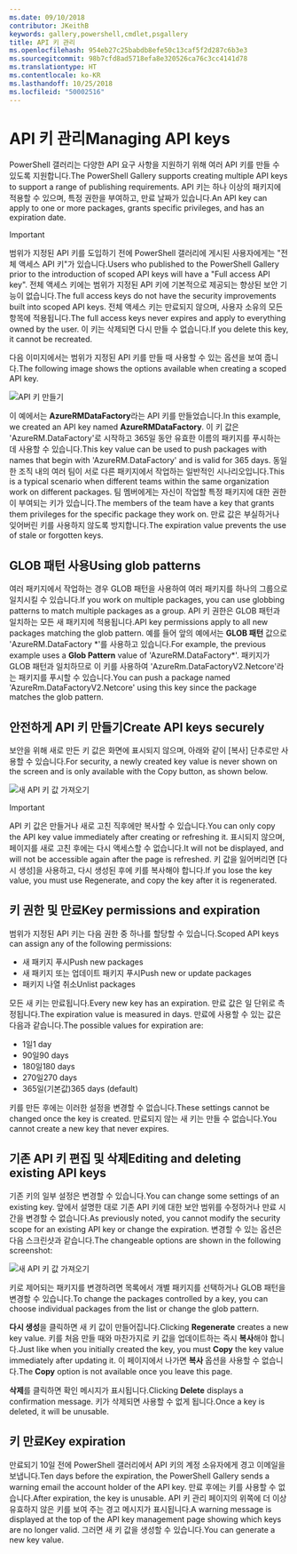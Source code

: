 ```yaml
---
ms.date: 09/10/2018
contributor: JKeithB
keywords: gallery,powershell,cmdlet,psgallery
title: API 키 관리
ms.openlocfilehash: 954eb27c25babdb8efe50c13caf5f2d287c6b3e3
ms.sourcegitcommit: 98b7cfd8ad5718efa8e320526ca76c3cc4141d78
ms.translationtype: HT
ms.contentlocale: ko-KR
ms.lasthandoff: 10/25/2018
ms.locfileid: "50002516"
---
```

# <a name="managing-api-keys"></a><span data-ttu-id="05573-103">API 키 관리</span><span class="sxs-lookup"><span data-stu-id="05573-103">Managing API keys</span></span>

<span data-ttu-id="05573-104">PowerShell 갤러리는 다양한 API 요구 사항을 지원하기 위해 여러 API 키를 만들 수 있도록 지원합니다.</span><span class="sxs-lookup"><span data-stu-id="05573-104">The PowerShell Gallery supports creating multiple API keys to support a range of publishing requirements.</span></span> <span data-ttu-id="05573-105">API 키는 하나 이상의 패키지에 적용할 수 있으며, 특정 권한을 부여하고, 만료 날짜가 있습니다.</span><span class="sxs-lookup"><span data-stu-id="05573-105">An API key can apply to one or more packages, grants specific privileges, and has an expiration date.</span></span>

> [!IMPORTANT]
> <span data-ttu-id="05573-106">범위가 지정된 API 키를 도입하기 전에 PowerShell 갤러리에 게시된 사용자에게는 "전체 액세스 API 키"가 있습니다.</span><span class="sxs-lookup"><span data-stu-id="05573-106">Users who published to the PowerShell Gallery prior to the introduction of scoped API keys will have a "Full access API key".</span></span> <span data-ttu-id="05573-107">전체 액세스 키에는 범위가 지정된 API 키에 기본적으로 제공되는 향상된 보안 기능이 없습니다.</span><span class="sxs-lookup"><span data-stu-id="05573-107">The full access keys do not have the security improvements built into scoped API keys.</span></span> <span data-ttu-id="05573-108">전체 액세스 키는 만료되지 않으며, 사용자 소유의 모든 항목에 적용됩니다.</span><span class="sxs-lookup"><span data-stu-id="05573-108">The full access keys never expires and apply to everything owned by the user.</span></span> <span data-ttu-id="05573-109">이 키는 삭제되면 다시 만들 수 없습니다.</span><span class="sxs-lookup"><span data-stu-id="05573-109">If you delete this key, it cannot be recreated.</span></span>

<span data-ttu-id="05573-110">다음 이미지에서는 범위가 지정된 API 키를 만들 때 사용할 수 있는 옵션을 보여 줍니다.</span><span class="sxs-lookup"><span data-stu-id="05573-110">The following image shows the options available when creating a scoped API key.</span></span>

![API 키 만들기](../../Images/PSGallery_KeyScoped.png)

<span data-ttu-id="05573-112">이 예에서는 **AzureRMDataFactory**라는 API 키를 만들었습니다.</span><span class="sxs-lookup"><span data-stu-id="05573-112">In this example, we created an API key named **AzureRMDataFactory**.</span></span> <span data-ttu-id="05573-113">이 키 값은 'AzureRM.DataFactory'로 시작하고 365일 동안 유효한 이름의 패키지를 푸시하는 데 사용할 수 있습니다.</span><span class="sxs-lookup"><span data-stu-id="05573-113">This key value can be used to push packages with names that begin with 'AzureRM.DataFactory' and is valid for 365 days.</span></span> <span data-ttu-id="05573-114">동일한 조직 내의 여러 팀이 서로 다른 패키지에서 작업하는 일반적인 시나리오입니다.</span><span class="sxs-lookup"><span data-stu-id="05573-114">This is a typical scenario when different teams within the same organization work on different packages.</span></span> <span data-ttu-id="05573-115">팀 멤버에게는 자신이 작업할 특정 패키지에 대한 권한이 부여되는 키가 있습니다.</span><span class="sxs-lookup"><span data-stu-id="05573-115">The members of the team have a key that grants them privileges for the specific package they work on.</span></span>
<span data-ttu-id="05573-116">만료 값은 부실하거나 잊어버린 키를 사용하지 않도록 방지합니다.</span><span class="sxs-lookup"><span data-stu-id="05573-116">The expiration value prevents the use of stale or forgotten keys.</span></span>

## <a name="using-glob-patterns"></a><span data-ttu-id="05573-117">GLOB 패턴 사용</span><span class="sxs-lookup"><span data-stu-id="05573-117">Using glob patterns</span></span>

<span data-ttu-id="05573-118">여러 패키지에서 작업하는 경우 GLOB 패턴을 사용하여 여러 패키지를 하나의 그룹으로 일치시킬 수 있습니다.</span><span class="sxs-lookup"><span data-stu-id="05573-118">If you work on multiple packages, you can use globbing patterns to match multiple packages as a group.</span></span> <span data-ttu-id="05573-119">API 키 권한은 GLOB 패턴과 일치하는 모든 새 패키지에 적용됩니다.</span><span class="sxs-lookup"><span data-stu-id="05573-119">API key permissions apply to all new packages matching the glob pattern.</span></span> <span data-ttu-id="05573-120">예를 들어 앞의 예에서는 **GLOB 패턴** 값으로 'AzureRM.DataFactory \*'를 사용하고 있습니다.</span><span class="sxs-lookup"><span data-stu-id="05573-120">For example, the previous example uses a **Glob Pattern** value of 'AzureRM.DataFactory\*'.</span></span> <span data-ttu-id="05573-121">패키지가 GLOB 패턴과 일치하므로 이 키를 사용하여 'AzureRm.DataFactoryV2.Netcore'라는 패키지를 푸시할 수 있습니다.</span><span class="sxs-lookup"><span data-stu-id="05573-121">You can push a package named 'AzureRm.DataFactoryV2.Netcore' using this key since the package matches the glob pattern.</span></span>

## <a name="create-api-keys-securely"></a><span data-ttu-id="05573-122">안전하게 API 키 만들기</span><span class="sxs-lookup"><span data-stu-id="05573-122">Create API keys securely</span></span>

<span data-ttu-id="05573-123">보안을 위해 새로 만든 키 값은 화면에 표시되지 않으며, 아래와 같이 [복사] 단추로만 사용할 수 있습니다.</span><span class="sxs-lookup"><span data-stu-id="05573-123">For security, a newly created key value is never shown on the screen and is only available with the Copy button, as shown below.</span></span>

![새 API 키 값 가져오기](../../Images/PSGallery_CopyCreatedKey.png)

> [!IMPORTANT]
> <span data-ttu-id="05573-125">API 키 값은 만들거나 새로 고친 직후에만 복사할 수 있습니다.</span><span class="sxs-lookup"><span data-stu-id="05573-125">You can only copy the API key value immediately after creating or refreshing it.</span></span> <span data-ttu-id="05573-126">표시되지 않으며, 페이지를 새로 고친 후에는 다시 액세스할 수 없습니다.</span><span class="sxs-lookup"><span data-stu-id="05573-126">It will not be displayed, and will not be accessible again after the page is refreshed.</span></span> <span data-ttu-id="05573-127">키 값을 잃어버리면 [다시 생성]을 사용하고, 다시 생성된 후에 키를 복사해야 합니다.</span><span class="sxs-lookup"><span data-stu-id="05573-127">If you lose the key value, you must use Regenerate, and copy the key after it is regenerated.</span></span>

## <a name="key-permissions-and-expiration"></a><span data-ttu-id="05573-128">키 권한 및 만료</span><span class="sxs-lookup"><span data-stu-id="05573-128">Key permissions and expiration</span></span>

<span data-ttu-id="05573-129">범위가 지정된 API 키는 다음 권한 중 하나를 할당할 수 있습니다.</span><span class="sxs-lookup"><span data-stu-id="05573-129">Scoped API keys can assign any of the following permissions:</span></span>

- <span data-ttu-id="05573-130">새 패키지 푸시</span><span class="sxs-lookup"><span data-stu-id="05573-130">Push new packages</span></span>
- <span data-ttu-id="05573-131">새 패키지 또는 업데이트 패키지 푸시</span><span class="sxs-lookup"><span data-stu-id="05573-131">Push new or update packages</span></span>
- <span data-ttu-id="05573-132">패키지 나열 취소</span><span class="sxs-lookup"><span data-stu-id="05573-132">Unlist packages</span></span>

<span data-ttu-id="05573-133">모든 새 키는 만료됩니다.</span><span class="sxs-lookup"><span data-stu-id="05573-133">Every new key has an expiration.</span></span> <span data-ttu-id="05573-134">만료 값은 일 단위로 측정됩니다.</span><span class="sxs-lookup"><span data-stu-id="05573-134">The expiration value is measured in days.</span></span> <span data-ttu-id="05573-135">만료에 사용할 수 있는 값은 다음과 같습니다.</span><span class="sxs-lookup"><span data-stu-id="05573-135">The possible values for expiration are:</span></span>

- <span data-ttu-id="05573-136">1일</span><span class="sxs-lookup"><span data-stu-id="05573-136">1 day</span></span>
- <span data-ttu-id="05573-137">90일</span><span class="sxs-lookup"><span data-stu-id="05573-137">90 days</span></span>
- <span data-ttu-id="05573-138">180일</span><span class="sxs-lookup"><span data-stu-id="05573-138">180 days</span></span>
- <span data-ttu-id="05573-139">270일</span><span class="sxs-lookup"><span data-stu-id="05573-139">270 days</span></span>
- <span data-ttu-id="05573-140">365일(기본값)</span><span class="sxs-lookup"><span data-stu-id="05573-140">365 days (default)</span></span>

<span data-ttu-id="05573-141">키를 만든 후에는 이러한 설정을 변경할 수 없습니다.</span><span class="sxs-lookup"><span data-stu-id="05573-141">These settings cannot be changed once the key is created.</span></span> <span data-ttu-id="05573-142">만료되지 않는 새 키는 만들 수 없습니다.</span><span class="sxs-lookup"><span data-stu-id="05573-142">You cannot create a new key that never expires.</span></span>

## <a name="editing-and-deleting-existing-api-keys"></a><span data-ttu-id="05573-143">기존 API 키 편집 및 삭제</span><span class="sxs-lookup"><span data-stu-id="05573-143">Editing and deleting existing API keys</span></span>

<span data-ttu-id="05573-144">기존 키의 일부 설정은 변경할 수 있습니다.</span><span class="sxs-lookup"><span data-stu-id="05573-144">You can change some settings of an existing key.</span></span> <span data-ttu-id="05573-145">앞에서 설명한 대로 기존 API 키에 대한 보안 범위를 수정하거나 만료 시간을 변경할 수 없습니다.</span><span class="sxs-lookup"><span data-stu-id="05573-145">As previously noted, you cannot modify the security scope for an existing API key or change the expiration.</span></span> <span data-ttu-id="05573-146">변경할 수 있는 옵션은 다음 스크린샷과 같습니다.</span><span class="sxs-lookup"><span data-stu-id="05573-146">The changeable options are shown in the following screenshot:</span></span>

![새 API 키 값 가져오기](../../Images/PSGallery_EditAPIKey.png)

<span data-ttu-id="05573-148">키로 제어되는 패키지를 변경하려면 목록에서 개별 패키지를 선택하거나 GLOB 패턴을 변경할 수 있습니다.</span><span class="sxs-lookup"><span data-stu-id="05573-148">To change the packages controlled by a key, you can choose individual packages from the list or change the glob pattern.</span></span>

<span data-ttu-id="05573-149">**다시 생성**을 클릭하면 새 키 값이 만들어집니다.</span><span class="sxs-lookup"><span data-stu-id="05573-149">Clicking **Regenerate** creates a new key value.</span></span> <span data-ttu-id="05573-150">키를 처음 만들 때와 마찬가지로 키 값을 업데이트하는 즉시 **복사**해야 합니다.</span><span class="sxs-lookup"><span data-stu-id="05573-150">Just like when you initially created the key, you must **Copy** the key value immediately after updating it.</span></span> <span data-ttu-id="05573-151">이 페이지에서 나가면 **복사** 옵션을 사용할 수 없습니다.</span><span class="sxs-lookup"><span data-stu-id="05573-151">The **Copy** option is not available once you leave this page.</span></span>

<span data-ttu-id="05573-152">**삭제**를 클릭하면 확인 메시지가 표시됩니다.</span><span class="sxs-lookup"><span data-stu-id="05573-152">Clicking **Delete** displays a confirmation message.</span></span> <span data-ttu-id="05573-153">키가 삭제되면 사용할 수 없게 됩니다.</span><span class="sxs-lookup"><span data-stu-id="05573-153">Once a key is deleted, it will be unusable.</span></span>

## <a name="key-expiration"></a><span data-ttu-id="05573-154">키 만료</span><span class="sxs-lookup"><span data-stu-id="05573-154">Key expiration</span></span>

<span data-ttu-id="05573-155">만료되기 10일 전에 PowerShell 갤러리에서 API 키의 계정 소유자에게 경고 이메일을 보냅니다.</span><span class="sxs-lookup"><span data-stu-id="05573-155">Ten days before the expiration, the PowerShell Gallery sends a warning email the account holder of the API key.</span></span> <span data-ttu-id="05573-156">만료 후에는 키를 사용할 수 없습니다.</span><span class="sxs-lookup"><span data-stu-id="05573-156">After expiration, the key is unusable.</span></span> <span data-ttu-id="05573-157">API 키 관리 페이지의 위쪽에 더 이상 유효하지 않은 키를 보여 주는 경고 메시지가 표시됩니다.</span><span class="sxs-lookup"><span data-stu-id="05573-157">A warning message is displayed at the top of the API key management page showing which keys are no longer valid.</span></span> <span data-ttu-id="05573-158">그러면 새 키 값을 생성할 수 있습니다.</span><span class="sxs-lookup"><span data-stu-id="05573-158">You can generate a new key value.</span></span>
